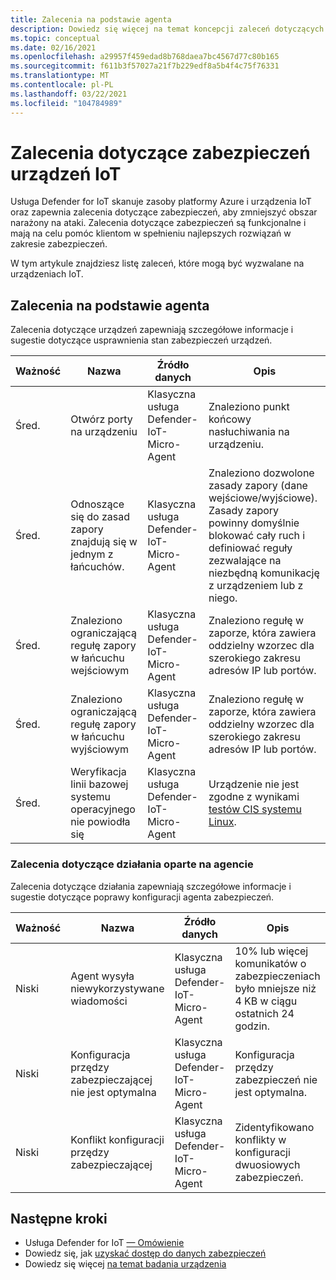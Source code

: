 ```yaml
---
title: Zalecenia na podstawie agenta
description: Dowiedz się więcej na temat koncepcji zaleceń dotyczących zabezpieczeń i sposobu ich używania w przypadku urządzeń z programem Defender for IoT.
ms.topic: conceptual
ms.date: 02/16/2021
ms.openlocfilehash: a29957f459edad8b768daea7bc4567d77c80b165
ms.sourcegitcommit: f611b3f57027a21f7b229edf8a5b4f4c75f76331
ms.translationtype: MT
ms.contentlocale: pl-PL
ms.lasthandoff: 03/22/2021
ms.locfileid: "104784989"
---
```

# <a name="security-recommendations-for-iot-devices"></a>Zalecenia dotyczące zabezpieczeń urządzeń IoT

Usługa Defender for IoT skanuje zasoby platformy Azure i urządzenia IoT oraz zapewnia zalecenia dotyczące zabezpieczeń, aby zmniejszyć obszar narażony na ataki.
Zalecenia dotyczące zabezpieczeń są funkcjonalne i mają na celu pomóc klientom w spełnieniu najlepszych rozwiązań w zakresie zabezpieczeń.

W tym artykule znajdziesz listę zaleceń, które mogą być wyzwalane na urządzeniach IoT.

## <a name="agent-based-recommendations"></a>Zalecenia na podstawie agenta

Zalecenia dotyczące urządzeń zapewniają szczegółowe informacje i sugestie dotyczące usprawnienia stan zabezpieczeń urządzeń.

| Ważność | Nazwa | Źródło danych | Opis |
|--|--|--|--|
| Śred. | Otwórz porty na urządzeniu | Klasyczna usługa Defender-IoT-Micro-Agent| Znaleziono punkt końcowy nasłuchiwania na urządzeniu. |
| Śred. | Odnoszące się do zasad zapory znajdują się w jednym z łańcuchów. | Klasyczna usługa Defender-IoT-Micro-Agent| Znaleziono dozwolone zasady zapory (dane wejściowe/wyjściowe). Zasady zapory powinny domyślnie blokować cały ruch i definiować reguły zezwalające na niezbędną komunikację z urządzeniem lub z niego. |
| Śred. | Znaleziono ograniczającą regułę zapory w łańcuchu wejściowym | Klasyczna usługa Defender-IoT-Micro-Agent| Znaleziono regułę w zaporze, która zawiera oddzielny wzorzec dla szerokiego zakresu adresów IP lub portów. |
| Śred. | Znaleziono ograniczającą regułę zapory w łańcuchu wyjściowym | Klasyczna usługa Defender-IoT-Micro-Agent| Znaleziono regułę w zaporze, która zawiera oddzielny wzorzec dla szerokiego zakresu adresów IP lub portów. |
| Śred. | Weryfikacja linii bazowej systemu operacyjnego nie powiodła się | Klasyczna usługa Defender-IoT-Micro-Agent| Urządzenie nie jest zgodne z wynikami [testów CIS systemu Linux](https://www.cisecurity.org/cis-benchmarks/). |

### <a name="agent-based-operational-recommendations"></a>Zalecenia dotyczące działania oparte na agencie

Zalecenia dotyczące działania zapewniają szczegółowe informacje i sugestie dotyczące poprawy konfiguracji agenta zabezpieczeń.

| Ważność | Nazwa | Źródło danych | Opis |
|--|--|--|--|
| Niski | Agent wysyła niewykorzystywane wiadomości | Klasyczna usługa Defender-IoT-Micro-Agent | 10% lub więcej komunikatów o zabezpieczeniach było mniejsze niż 4 KB w ciągu ostatnich 24 godzin. |
| Niski | Konfiguracja przędzy zabezpieczającej nie jest optymalna | Klasyczna usługa Defender-IoT-Micro-Agent | Konfiguracja przędzy zabezpieczeń nie jest optymalna. |
| Niski | Konflikt konfiguracji przędzy zabezpieczającej | Klasyczna usługa Defender-IoT-Micro-Agent | Zidentyfikowano konflikty w konfiguracji dwuosiowych zabezpieczeń. |

## <a name="next-steps"></a>Następne kroki

- Usługa Defender for IoT [— Omówienie](overview.md)
- Dowiedz się, jak [uzyskać dostęp do danych zabezpieczeń](how-to-security-data-access.md)
- Dowiedz się więcej [na temat badania urządzenia](how-to-investigate-device.md)
